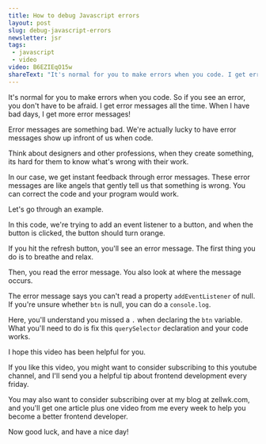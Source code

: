 ```yaml
---
title: How to debug Javascript errors
layout: post
slug: debug-javascript-errors
newsletter: jsr
tags:
 - javascript
 - video
video: B6EZIEqO15w
shareText: "It's normal for you to make errors when you code. I get error messages all the time. When I have bad days, I get more error messages! Here's how to fix errors:"
---
```


It's normal for you to make errors when you code. So if you see an error, you don't have to be afraid. I get error messages all the time. When I have bad days, I get more error messages!

<!--more-->

Error messages are something bad. We're actually lucky to have error messages show up infront of us when code.

Think about designers and other professions, when they create something, its hard for them to know what's wrong with their work.

In our case, we get instant feedback through error messages. These error messages are like angels that gently tell us that something is wrong. You can correct the code and your program would work.

Let's go through an example.

In this code, we're trying to add an event listener to a button, and when the button is clicked, the button should turn orange.

If you hit the refresh button, you'll see an error message. The first thing you do is to breathe and relax.

Then, you read the error message. You also look at where the message occurs.

The error message says you can't read a property `addEventListener` of null. If you're unsure whether `btn` is null, you can do a `console.log`.

Here, you'll understand you missed a `.` when declaring the `btn` variable. What you'll need to do is fix this `querySelector` declaration and your code works.

I hope this video has been helpful for you.

If you like this video, you might want to consider subscribing to this youtube channel, and I'll send you a helpful tip about frontend development every friday.

You may also want to consider subscribing over at my blog at zellwk.com, and you'll get one article plus one video from me every week to help you become a better frontend developer.

Now good luck, and have a nice day!

